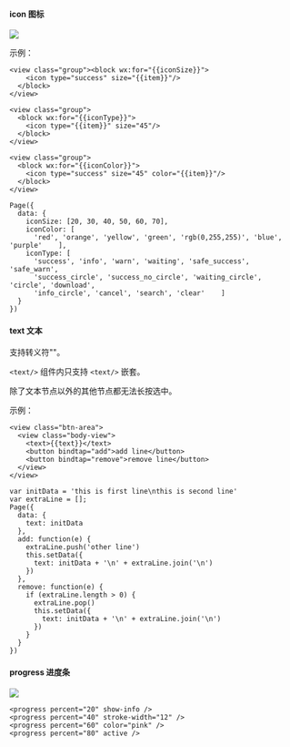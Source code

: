 #### icon 图标

![](http://images2015.cnblogs.com/blog/602490/201611/602490-20161111153404639-933569193.png)

示例：



```
<view class="group"><block wx:for="{{iconSize}}">
    <icon type="success" size="{{item}}"/>
  </block>
</view>

<view class="group">
  <block wx:for="{{iconType}}">
    <icon type="{{item}}" size="45"/>
  </block>
</view>

<view class="group">
  <block wx:for="{{iconColor}}">
    <icon type="success" size="45" color="{{item}}"/>
  </block>
</view>
```





```
Page({
  data: {
    iconSize: [20, 30, 40, 50, 60, 70],
    iconColor: [
      'red', 'orange', 'yellow', 'green', 'rgb(0,255,255)', 'blue', 'purple'    ],
    iconType: [
      'success', 'info', 'warn', 'waiting', 'safe_success', 'safe_warn',
      'success_circle', 'success_no_circle', 'waiting_circle', 'circle', 'download',
      'info_circle', 'cancel', 'search', 'clear'    ]
  }
})
```



#### text  文本

支持转义符"\"。

`<text/>` 组件内只支持 `<text/>` 嵌套。

除了文本节点以外的其他节点都无法长按选中。

示例：



```
<view class="btn-area">
  <view class="body-view">
    <text>{{text}}</text>
    <button bindtap="add">add line</button>
    <button bindtap="remove">remove line</button>
  </view>
</view>
```





```
var initData = 'this is first line\nthis is second line'
var extraLine = [];
Page({
  data: {
    text: initData
  },
  add: function(e) {
    extraLine.push('other line')
    this.setData({
      text: initData + '\n' + extraLine.join('\n')
    })
  },
  remove: function(e) {
    if (extraLine.length > 0) {
      extraLine.pop()
      this.setData({
        text: initData + '\n' + extraLine.join('\n')
      })
    }
  }
})
```



#### progress  进度条

![](http://images2015.cnblogs.com/blog/602490/201611/602490-20161111154000655-1430124173.png)

```
<progress percent="20" show-info />
<progress percent="40" stroke-width="12" />
<progress percent="60" color="pink" />
<progress percent="80" active />
```
